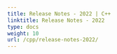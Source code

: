 ```yaml
---
title: Release Notes - 2022 | C++
linktitle: Release Notes - 2022
type: docs
weight: 10
url: /cpp/release-notes-2022/
---
```

